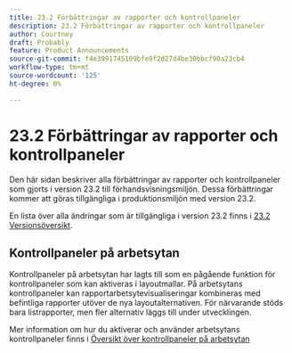 ```yaml
---
title: 23.2 Förbättringar av rapporter och kontrollpaneler
description: 23.2 Förbättringar av rapporter och kontrollpaneler
author: Courtney
draft: Probably
feature: Product Announcements
source-git-commit: f4e3991745109bfe9f2d27d4be30bbcf90a23cb4
workflow-type: tm+mt
source-wordcount: '125'
ht-degree: 0%

---
```


# 23.2 Förbättringar av rapporter och kontrollpaneler

Den här sidan beskriver alla förbättringar av rapporter och kontrollpaneler som gjorts i version 23.2 till förhandsvisningsmiljön. Dessa förbättringar kommer att göras tillgängliga i produktionsmiljön med version 23.2.

En lista över alla ändringar som är tillgängliga i version 23.2 finns i [23.2 Versionsöversikt](/help/quicksilver/product-announcements/product-releases/23.2-release-activity/23-2-release-overview.md).

## Kontrollpaneler på arbetsytan

Kontrollpaneler på arbetsytan har lagts till som en pågående funktion för kontrollpaneler som kan aktiveras i layoutmallar. På arbetsytans kontrollpaneler kan rapportarbetsytevisualiseringar kombineras med befintliga rapporter utöver de nya layoutalternativen. För närvarande stöds bara listrapporter, men fler alternativ läggs till under utvecklingen.

Mer information om hur du aktiverar och använder arbetsytans kontrollpaneler finns i [Översikt över kontrollpaneler på arbetsytan](/help/quicksilver/reports-and-dashboards/dashboards/creating-and-managing-dashboards/canvas-dashboards-overview.md)